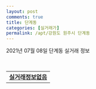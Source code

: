 ```yaml
---
layout: post
comments: true
title: 단계동
categories: [실거래가]
permalink: /apt/강원도 원주시 단계동
---
```


2021년 07월 08일 단계동 실거래 정보

<script type="text/javascript">
  google.charts.load('current', {'packages':['corechart']});
  google.charts.setOnLoadCallback(drawChart);

  function drawChart() {
    var data = google.visualization.arrayToDataTable([['거래일', '매매', '전월세', '전매'], ['20-07', 84, 46, 8], ['20-08', 51, 38, 15], ['20-09', 63, 50, 20], ['20-10', 61, 69, 32], ['20-11', 116, 81, 34], ['20-12', 141, 72, 33], ['21-01', 111, 86, 6], ['21-02', 100, 87, 5], ['21-03', 103, 75, 4], ['21-04', 69, 47, 1], ['21-05', 90, 57, 0], ['21-06', 74, 23, 0], ['21-07', 8, 4, 0]]);

    var options = {
      title: '최근 1년간 유형별 거래량 추이',
      legend: { position: 'bottom' }
    };

    var chart = new google.visualization.LineChart(document.getElementById('columnchart_material'));
    chart.draw(data, (options));년간 
  }
</script>

<div id="columnchart_material" style="width: 95%; margin-left: -35px; display: block"></div>
<br>
<table>
  <tr>
    <td colspan="4" style="font-weight: bold;"><a href="https://search.naver.com/search.naver?query=단계동 실거래정보없음">실거래정보없음</a></td>
  </tr>
    
</table>
    